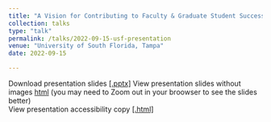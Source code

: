 ```yaml
---
title: "A Vision for Contributing to Faculty & Graduate Student Success"
collection: talks
type: "talk"
permalink: /talks/2022-09-15-usf-presentation
venue: "University of South Florida, Tampa"
date: 2022-09-15

---
```

Download presentation slides [[.pptx]](https://academic.mattweirick.com/files/usf-presentation-20220915.pptx)
View presentation slides without images [html](https://academic.mattweirick.com/files/talk-template-main/docs/index.html#/) (you may need to Zoom out in your broowser to see the slides better)  
View presentation accessibility copy [[.html]](https://academic.mattweirick.com/files/usf-presentationtext/)
